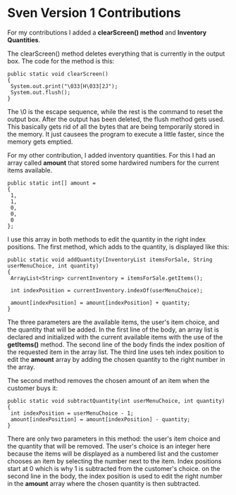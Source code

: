 # Sven Version 1 Contributions

For my contributions I added a __clearScreen() method__ and __Inventory Quantities__.

The clearScreen() method deletes everything that is currently in the output box. The code for the method is this:

```
public static void clearScreen() 
{  
 System.out.print("\033[H\033[2J");  
 System.out.flush();  
}  
```
The \0 is the escape sequence, while the rest is the command to reset the output box. After the output has been deleted, the flush method gets used. This basically gets rid of all the bytes that are being temporarily stored in the memory. It just causees the program to execute a little faster, since the memory gets emptied.


For my other contribution, I added inventory quantities. For this I had an array called **amount** that stored some hardwired numbers for the current items available.
```
public static int[] amount =
{
 1,
 1,
 0,
 0,
 0
};
```


I use this array in both methods to edit the quantity in the right index positions. The first method, which adds to the quantity, is displayed like this:
```
public static void addQuantity(InventoryList itemsForSale, String userMenuChoice, int quantity)
{
 ArrayList<String> currentInventory = itemsForSale.getItems();

 int indexPosition = currentInventory.indexOf(userMenuChoice);

 amount[indexPosition] = amount[indexPosition] + quantity;
}
```
The three parameters are the available items, the user's item choice, and the quantity that will be added. In the first line of the body, an array list is declared and initialized with the current available items with the use of the **getItems()** method. The second line of the body finds the index position of the requested item in the array list. The third line uses teh index position to edit the **amount** array by adding the chosen quantity to the right number in the array.

The second method removes the chosen amount of an item when the customer buys it:
```
public static void subtractQuantity(int userMenuChoice, int quantity)
{
 int indexPosition = userMenuChoice - 1;
 amount[indexPosition] = amount[indexPosition] - quantity;
}
```
There are only two parameters in this method: the user's item choice and the quantity that will be removed. The user's choice is an integer here because the items will be displayed as a numbered list and the customer chooses an item by selecting the number next to the item. Index positions start at 0 which is why 1 is subtracted from the customer's choice. on the second line in the body, the index position is used to edit the right number in the **amount** array where the chosen quantity is then subtracted.



